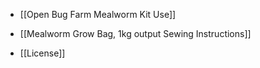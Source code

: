 * [[Open Bug Farm Mealworm Kit Use]]

* [[Mealworm Grow Bag, 1kg output Sewing Instructions]]

* [[License]]